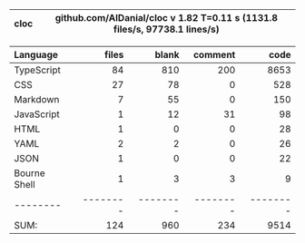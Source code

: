 
cloc|github.com/AlDanial/cloc v 1.82  T=0.11 s (1131.8 files/s, 97738.1 lines/s)
--- | ---

Language|files|blank|comment|code
:-------|-------:|-------:|-------:|-------:
TypeScript|84|810|200|8653
CSS|27|78|0|528
Markdown|7|55|0|150
JavaScript|1|12|31|98
HTML|1|0|0|28
YAML|2|2|0|26
JSON|1|0|0|22
Bourne Shell|1|3|3|9
--------|--------|--------|--------|--------
SUM:|124|960|234|9514
